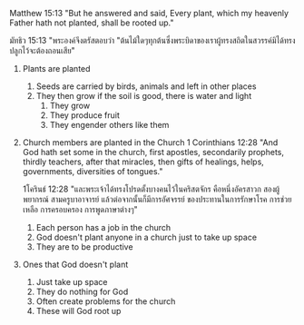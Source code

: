 Matthew 15:13 "But he answered and said, Every plant, which my heavenly Father hath not planted, shall be rooted up."

มัทธิว 15:13 "พระองค์จึงตรัสตอบว่า "ต้นไม้ใดๆทุกต้นซึ่งพระบิดาของเราผู้ทรงสถิตในสวรรค์มิได้ทรงปลูกไว้จะต้องถอนเสีย"

1. Plants are planted
   1. Seeds are carried by birds, animals and left in other places
   2. They then grow if the soil is good, there is water and light
      1. They grow
      2. They produce fruit
      3. They engender others like them
2. Church members are planted in the Church
   1 Corinthians 12:28 "And God hath set some in the church, first apostles, secondarily prophets, thirdly teachers, after that miracles, then gifts of healings, helps, governments, diversities of tongues."
   
   1โครินธ์ 12:28 "และพระเจ้าได้ทรงโปรดตั้งบางคนไว้ในคริสตจักร คือหนึ่งอัครสาวก สองผู้พยากรณ์ สามครูบาอาจารย์ แล้วต่อจากนั้นก็มีการอัศจรรย์ ของประทานในการรักษาโรค การช่วยเหลือ การครอบครอง การพูดภาษาต่างๆ"
   1. Each person has a job in the church
   2. God doesn't plant anyone in a church just to take up space
   3. They are to be productive
3. Ones that God doesn't plant
   1. Just take up space
   2. They do nothing for God
   3. Often create problems for the church
   4. These will God root up